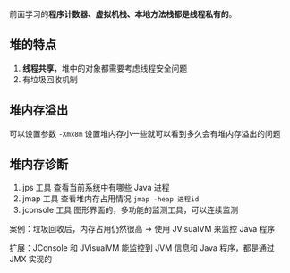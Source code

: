 前面学习的**程序计数器、虚拟机栈、本地方法栈都是线程私有的**。

## 堆的特点

1. **线程共享**，堆中的对象都需要考虑线程安全问题
2. 有垃圾回收机制

## 堆内存溢出

可以设置参数 ```-Xmx8m``` 设置堆内存小一些就可以看到多久会有堆内存溢出的问题

## 堆内存诊断

1. jps 工具
   查看当前系统中有哪些 Java 进程
2. jmap 工具
   查看堆内存占用情况 ```jmap -heap 进程id```
3. jconsole 工具
   图形界面的，多功能的监测工具，可以连续监测

案例：垃圾回收后，内存占用仍然很高
-> 使用 JVisualVM 来监控 Java 程序

扩展：JConsole 和 JVisualVM 能监控到 JVM 信息和 Java 程序，都是通过 JMX 实现的
